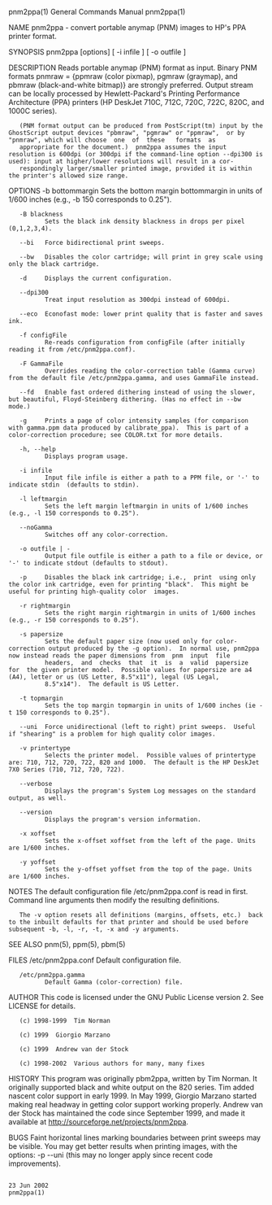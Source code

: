pnm2ppa(1)                                                                              General Commands Manual                                                                             pnm2ppa(1)

NAME
       pnm2ppa - convert portable anymap (PNM) images to HP's PPA printer format.

SYNOPSIS
       pnm2ppa [options] [ -i infile ] [ -o outfile ]

DESCRIPTION
       Reads  portable anymap (PNM) format as input. Binary PNM formats pnmraw = {ppmraw (color pixmap), pgmraw (graymap), and pbmraw (black-and-white bitmap)} are strongly preferred.  Output stream
       can be locally processed by Hewlett-Packard's Printing Performance Architecture (PPA) printers (HP DeskJet 710C, 712C, 720C, 722C, 820C, and 1000C series).

       (PNM format output can be produced from PostScript(tm) input by the GhostScript output devices "pbmraw", "pgmraw" or "ppmraw",  or by "pnmraw", which will choose  one  of  these   formats  as
       appropriate for the document.)  pnm2ppa assumes the input resolution is 600dpi (or 300dpi if the command-line option --dpi300 is used): input at higher/lower resolutions will result in a cor‐
       respondingly larger/smaller printed image, provided it is within the printer's allowed size range.

OPTIONS
       -b bottommargin
              Sets the bottom margin bottommargin in units of 1/600 inches (e.g.,  -b 150 corresponds to 0.25").

       -B blackness
              Sets the black ink density blackness in drops per pixel (0,1,2,3,4).

       --bi   Force bidirectional print sweeps.

       --bw   Disables the color cartridge; will print in grey scale using only the black cartridge.

       -d     Displays the current configuration.

       --dpi300
              Treat input resolution as 300dpi instead of 600dpi.

       --eco  Econofast mode: lower print quality that is faster and saves ink.

       -f configFile
              Re-reads configuration from configFile (after initially reading it from /etc/pnm2ppa.conf).

       -F GammaFile
              Overrides reading the color-correction table (Gamma curve) from the default file /etc/pnm2ppa.gamma, and uses GammaFile instead.

       --fd   Enable fast ordered dithering instead of using the slower, but beautiful, Floyd-Steinberg dithering. (Has no effect in --bw mode.)

       -g     Prints a page of color intensity samples (for comparison with gamma.ppm data produced by calibrate_ppa).  This is part of a color-correction procedure; see COLOR.txt for more details.

       -h, --help
              Displays program usage.

       -i infile
              Input file infile is either a path to a PPM file, or '-' to indicate stdin  (defaults to stdin).

       -l leftmargin
              Sets the left margin leftmargin in units of 1/600 inches (e.g., -l 150 corresponds to 0.25").

       --noGamma
              Switches off any color-correction.

       -o outfile | -
              Output file outfile is either a path to a file or device, or '-' to indicate stdout (defaults to stdout).

       -p     Disables the black ink cartridge; i.e.,  print  using only the color ink cartridge, even for printing "black".  This might be useful for printing high-quality color  images.

       -r rightmargin
              Sets the right margin rightmargin in units of 1/600 inches (e.g., -r 150 corresponds to 0.25").

       -s papersize
              Sets the default paper size (now used only for color-correction output produced by the -g option).  In normal use, pnm2ppa now instead reads the paper dimensions from  pnm  input  file
              headers,  and  checks  that  it  is  a  valid  papersize  for  the given printer model.  Possible values for papersize are a4 (A4), letter or us (US Letter, 8.5"x11"), legal (US Legal,
              8.5"x14").  The default is US Letter.

       -t topmargin
              Sets the top margin topmargin in units of 1/600 inches (ie -t 150 corresponds to 0.25").

       --uni  Force unidirectional (left to right) print sweeps.  Useful if "shearing" is a problem for high quality color images.

       -v printertype
              Selects the printer model.  Possible values of printertype are: 710, 712, 720, 722, 820 and 1000.  The default is the HP DeskJet 7X0 Series (710, 712, 720, 722).

       --verbose
              Displays the program's System Log messages on the standard output, as well.

       --version
              Displays the program's version information.

       -x xoffset
              Sets the x-offset xoffset from the left of the page. Units are 1/600 inches.

       -y yoffset
              Sets the y-offset yoffset from the top of the page. Units are 1/600 inches.

NOTES
       The default configuration file /etc/pnm2ppa.conf  is read in first. Command line arguments then modify the resulting definitions.

       The -v option resets all definitions (margins, offsets, etc.)  back to the inbuilt defaults for that printer and should be used before subsequent -b, -l, -r, -t, -x and -y arguments.

SEE ALSO
       pnm(5), ppm(5), pbm(5)

FILES
       /etc/pnm2ppa.conf
              Default configuration file.

       /etc/pnm2ppa.gamma
              Default Gamma (color-correction) file.

AUTHOR
       This code is licensed under the GNU Public License version 2. See LICENSE for details.

       (c) 1998-1999  Tim Norman

       (c) 1999  Giorgio Marzano

       (c) 1999  Andrew van der Stock

       (c) 1998-2002  Various authors for many, many fixes

HISTORY
       This program was originally pbm2ppa, written by Tim Norman. It originally supported black and white output on the 820 series.  Tim added nascent color support in  early  1999.  In  May  1999,
       Giorgio  Marzano  started  making  real  headway  in  getting  color  support  working  properly.  Andrew van der Stock has maintained the code since September 1999, and  made it available at
       http://sourceforge.net/projects/pnm2ppa.

BUGS
       Faint horizontal lines marking boundaries between print sweeps may be visible.  You may get better results when printing images, with the options:
         -p --uni  (this may no longer apply since recent code improvements).

                                                                                              23 Jun 2002                                                                                   pnm2ppa(1)

